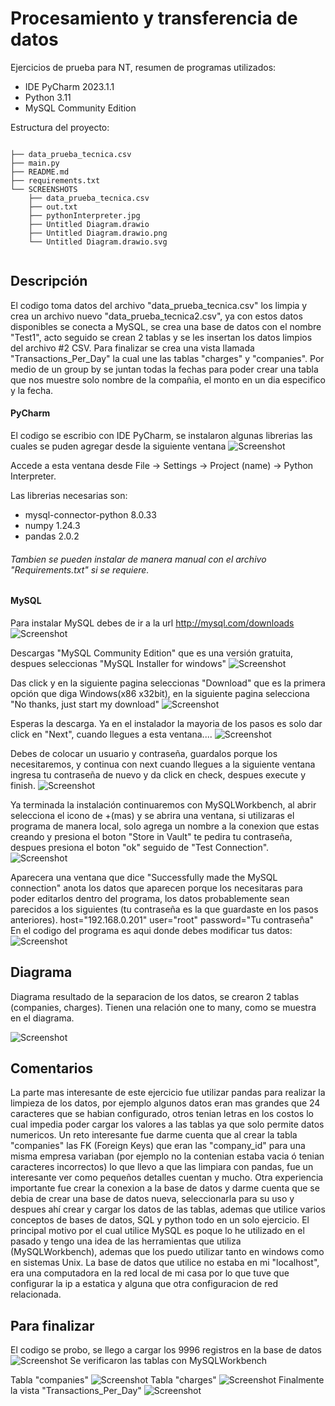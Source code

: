 # Procesamiento y transferencia de datos
Ejercicios de prueba para NT, resumen de programas utilizados:
* IDE PyCharm 2023.1.1
* Python 3.11
* MySQL Community Edition

Estructura del proyecto:

<code>
├── data_prueba_tecnica.csv
├── main.py
├── README.md
├── requirements.txt
└── SCREENSHOTS
    ├── data_prueba_tecnica.csv
    ├── out.txt
    ├── pythonInterpreter.jpg
    ├── Untitled Diagram.drawio
    ├── Untitled Diagram.drawio.png
    └── Untitled Diagram.drawio.svg

</code>


## Descripción
El codigo toma datos del archivo "data_prueba_tecnica.csv" los limpia y crea un archivo nuevo "data_prueba_tecnica2.csv", ya con estos datos disponibles 
se conecta a MySQL, se crea una base de datos con el nombre "Test1", acto seguido se crean 2 tablas y se les insertan los datos limpios del archivo #2 CSV. Para finalizar
se crea una vista llamada "Transactions_Per_Day" la cual une las tablas "charges" y "companies". Por medio de un group by se juntan todas la fechas para poder crear
una tabla que nos muestre solo nombre de la compañia, el monto en un dia especifico y la fecha.

#### PyCharm
El codigo se escribio con IDE PyCharm, se instalaron algunas librerias las cuales se puden agregar desde la siguiente ventana 
![Screenshot](/Images/pythonInterpreter.jpg)

Accede a esta ventana desde File -> Settings -> Project (name) -> Python Interpreter.

Las librerias necesarias son:
* mysql-connector-python 8.0.33
* numpy 1.24.3
* pandas 2.0.2

###### Tambien se pueden instalar de manera manual con el archivo "Requirements.txt" si se requiere.

#### MySQL
Para instalar MySQL debes de ir a la url http://mysql.com/downloads
![Screenshot](/Images/mysqlComu.jpg)

Descargas "MySQL Community Edition" que es una versión gratuita, despues seleccionas "MySQL Installer for windows"
![Screenshot](/Images/mysqlComu2.jpg)

Das click y en la siguiente pagina seleccionas "Download" que es la primera opción que diga Windows(x86 x32bit), en la siguiente pagina selecciona 
"No thanks, just start my download"
![Screenshot](/Images/mysqlComu3.jpg)

Esperas la descarga.
Ya en el instalador la mayoria de los pasos es solo dar click en "Next", cuando llegues a esta ventana....
![Screenshot](/Images/mysqlComu4.jpg)

Debes de colocar un usuario y contraseña, guardalos porque los necesitaremos, y continua con next cuando llegues a la siguiente ventana ingresa tu contraseña
de nuevo y da click en check, despues execute y finish.
![Screenshot](/Images/mysqlComu5.jpg)

Ya terminada la instalación continuaremos con MySQLWorkbench, al abrir selecciona el icono de +(mas) y se abrira una ventana, si utilizaras el programa de 
manera local, solo agrega un nombre a la conexion que estas creando y presiona el boton "Store in Vault" te pedira tu contraseña, despues presiona el boton "ok" seguido
de  "Test Connection".
![Screenshot](/Images/mysqlComu6.jpg)

Aparecera una ventana que dice "Successfully made the MySQL connection" anota los datos que aparecen porque los necesitaras para poder editarlos dentro del programa, los
datos probablemente sean parecidos a los siguientes (tu contraseña es la que guardaste en los pasos anteriores).
host="192.168.0.201"
user="root"
password="Tu contraseña"
En el codigo del programa es aqui donde debes modificar tus datos:
![Screenshot](/Images/datosMySQL.jpg)

## Diagrama
Diagrama resultado de la separacion de los datos, se crearon 2 tablas (companies, charges). Tienen una relación one to many, como se muestra en el diagrama.

![Screenshot](/Images/Diagram.jpg)

## Comentarios

La parte mas interesante de este ejercicio fue utilizar pandas para realizar la limpieza de los datos, por ejemplo algunos datos eran mas grandes que 24 
caracteres que se habian configurado, otros tenian letras en los costos lo cual impedia poder cargar los valores a las tablas ya que solo permite datos numericos.
Un reto interesante fue darme cuenta que al crear la tabla "companies" las FK (Foreign Keys) que eran las "company_id" para una misma empresa variaban (por ejemplo no
la contenian estaba vacia ó tenian caracteres incorrectos) lo que llevo a que las limpiara con pandas, fue un interesante ver como pequeños detalles cuentan y mucho.
Otra experiencia importante fue crear la conexion a la base de datos y darme cuenta que se debia de crear una base de datos nueva, seleccionarla para su uso
y despues ahí crear y cargar los datos de las tablas, ademas que utilice varios conceptos de bases de datos, SQL y python todo en un solo ejercicio. El principal motivo
por el cual utilice MySQL es poque lo he utilizado en el pasado y tengo una idea de las herramientas que utiliza (MySQLWorkbench), ademas que los puedo utilizar tanto en
windows como en sistemas Unix.
La base de datos que utilice no estaba en mi "localhost", era una computadora en la red local de mi casa por lo que tuve que configurar la ip a estatica y alguna que otra
configuracion de red relacionada.

## Para finalizar
El codigo se probo, se llego a cargar los 9996 registros en la base de datos
![Screenshot](/Images/FIN1.jpg)
Se verificaron las tablas con MySQLWorkbench

Tabla "companies"
![Screenshot](/Images/FIN2.jpg)
Tabla "charges"
![Screenshot](/Images/FIN3.jpg)
Finalmente la vista "Transactions_Per_Day"
![Screenshot](/Images/FIN4.jpg)
